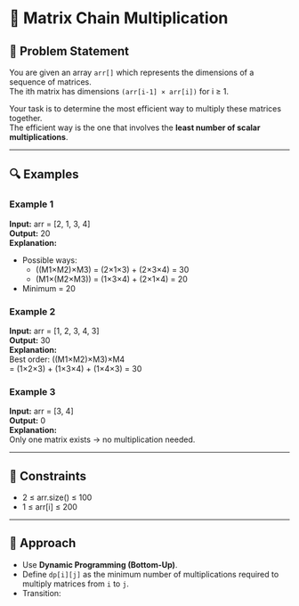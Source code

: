 # 🚀  Matrix Chain Multiplication  

## 📌 Problem Statement  
You are given an array `arr[]` which represents the dimensions of a sequence of matrices.  
The ith matrix has dimensions `(arr[i-1] × arr[i])` for i ≥ 1.  

Your task is to determine the most efficient way to multiply these matrices together.  
The efficient way is the one that involves the **least number of scalar multiplications**.  

---

## 🔍 Examples  

### Example 1  
**Input:** arr = [2, 1, 3, 4]  
**Output:** 20  
**Explanation:**  
- Possible ways:  
  - ((M1×M2)×M3) = (2×1×3) + (2×3×4) = 30  
  - (M1×(M2×M3)) = (1×3×4) + (2×1×4) = 20   
- Minimum = 20  

### Example 2  
**Input:** arr = [1, 2, 3, 4, 3]  
**Output:** 30  
**Explanation:**  
Best order: ((M1×M2)×M3)×M4  
= (1×2×3) + (1×3×4) + (1×4×3) = 30  

### Example 3  
**Input:** arr = [3, 4]  
**Output:** 0  
**Explanation:**  
Only one matrix exists → no multiplication needed.  

---

## 📌 Constraints  
- 2 ≤ arr.size() ≤ 100  
- 1 ≤ arr[i] ≤ 200  

---

## 📖 Approach  
- Use **Dynamic Programming (Bottom-Up)**.  
- Define `dp[i][j]` as the minimum number of multiplications required to multiply matrices from `i` to `j`.  
- Transition:  
